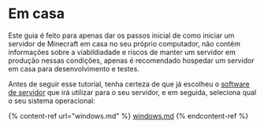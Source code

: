 # Em casa

Este guia é feito para apenas dar os passos inicial de como iniciar um servidor de Minecraft em casa no seu próprio computador, não contém informações sobre a viabildiadade e riscos de manter um servidor em produção nessas condições, apenas é recomendado hospedar um servidor em casa para desenvolvimento e testes.

Antes de seguir esse tutorial, tenha certeza de que já escolheu o [software de servidor](../softwares-de-servidor/) que irá utilizar para o seu servidor, e em seguida, seleciona qual o seu sistema operacional:

{% content-ref url="windows.md" %}
[windows.md](windows.md)
{% endcontent-ref %}

